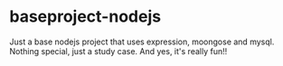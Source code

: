 # baseproject-nodejs

Just a base nodejs project that uses expression, moongose and mysql. Nothing special, just a study case. And yes, it's really fun!!
